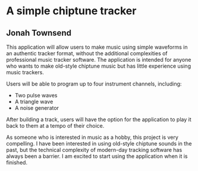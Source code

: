 # A simple chiptune tracker

## Jonah Townsend


This application will allow users to make music using simple waveforms in an authentic tracker format, without the
additional complexities of professional music tracker software. The application is intended for anyone who wants to
make old-style chiptune music but has little experience using music trackers.

Users will be able to program up to four instrument channels, including:
- Two pulse waves
- A triangle wave
- A noise generator

After building a track, users will have the option for the application to play it back to them at a tempo of their
choice.

As someone who is interested in music as a hobby, this project is very compelling. I have been interested in using
old-style chiptune sounds in the past, but the technical complexity of modern-day tracking software has always been a
barrier. I am excited to start using the application when it is finished.